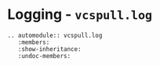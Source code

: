 # Logging - `vcspull.log`

```{eval-rst}
.. automodule:: vcspull.log
   :members:
   :show-inheritance:
   :undoc-members:
```
